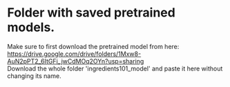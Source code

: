 # Folder with saved pretrained models.

Make sure to first download the pretrained model from here:  
https://drive.google.com/drive/folders/1Mxw8-AuN2pPT2_6ItGFi_jwCdMOq2OYn?usp=sharing  
Download the whole folder 'ingredients101_model' and paste it here without changing its name.